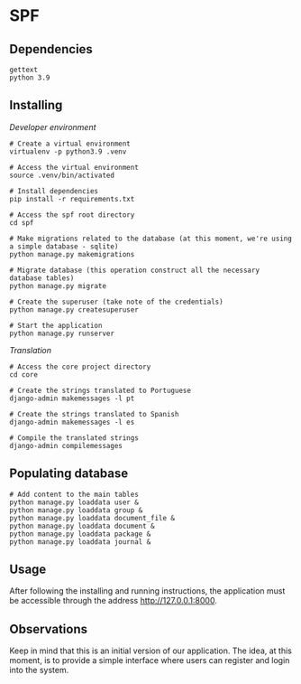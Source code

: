 # SPF

## Dependencies
```shell
gettext
python 3.9
```

## Installing
_Developer environment_
```shell
# Create a virtual environment
virtualenv -p python3.9 .venv

# Access the virtual environment
source .venv/bin/activated

# Install dependencies
pip install -r requirements.txt

# Access the spf root directory
cd spf

# Make migrations related to the database (at this moment, we're using a simple database - sqlite)
python manage.py makemigrations

# Migrate database (this operation construct all the necessary database tables)
python manage.py migrate

# Create the superuser (take note of the credentials)
python manage.py createsuperuser

# Start the application
python manage.py runserver
```

_Translation_
```shell
# Access the core project directory
cd core

# Create the strings translated to Portuguese
django-admin makemessages -l pt

# Create the strings translated to Spanish
django-admin makemessages -l es

# Compile the translated strings
django-admin compilemessages
```

## Populating database
```shell
# Add content to the main tables
python manage.py loaddata user &
python manage.py loaddata group &
python manage.py loaddata document_file &
python manage.py loaddata document &
python manage.py loaddata package &
python manage.py loaddata journal &
```

## Usage
After following the installing and running instructions, the application must be accessible through the address http://127.0.0.1:8000.


## Observations
Keep in mind that this is an initial version of our application. 
The idea, at this moment, is to provide a simple interface where users can register and login into the system.

